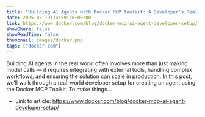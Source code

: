 ```yaml
---
title: "Building AI Agents with Docker MCP Toolkit: A Developer’s Real-World Setup"
date: 2025-08-19T14:59:46+00:00
link: https://www.docker.com/blog/docker-mcp-ai-agent-developer-setup/
showShare: false
showReadTime: false
thumbnail: images/docker.png
tags: ["docker.com"]
---
```

Building AI agents in the real world often involves more than just making model calls — it requires integrating with external tools, handling complex workflows, and ensuring the solution can scale in production. In this post, we’ll walk through a real-world developer setup for creating an agent using the Docker MCP Toolkit. To make things...

- Link to article: https://www.docker.com/blog/docker-mcp-ai-agent-developer-setup/